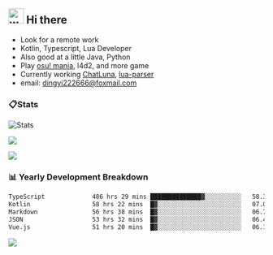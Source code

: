 ## <img alt="wave" src="https://raw.githubusercontent.com/MartinHeinz/MartinHeinz/master/wave.gif" width="30px"> Hi there

- Look for a remote work
- Kotlin, Typescript, Lua Developer
- Also good at a little Java, Python
- Play [osu! mania](https://osu.ppy.sh/users/29808669), l4d2, and more game
- Currently working [ChatLuna](https://github.com/ChatLunaLab), [lua-parser](https://github.com/dingyi222666/lua-parser)
- email: [dingyi222666@foxmail.com](mailto:dingyi222666@foxmail.com)

### 📋Stats

![Stats](https://github-readme-stats.vercel.app/api?username=dingyi222666&show_icons=true&icon_color=47A69E&title_color=47A69E&count_private=true)    

![](https://api.githubtrends.io/user/svg/dingyi222666/langs?time_range=one_year&include_private=True&loc_metric=changed&theme=classic)

![](http://github-profile-summary-cards.vercel.app/api/cards/productive-time?username=dingyi222666&theme=nord_dark&utcOffset=8)

### 📊 Yearly Development Breakdown

<!--START_SECTION:waka-->

```txt
TypeScript             486 hrs 29 mins ██████████████▓░░░░░░░░░░   58.30 %
Kotlin                 58 hrs 22 mins  █▓░░░░░░░░░░░░░░░░░░░░░░░   07.00 %
Markdown               56 hrs 38 mins  █▓░░░░░░░░░░░░░░░░░░░░░░░   06.79 %
JSON                   53 hrs 32 mins  █▓░░░░░░░░░░░░░░░░░░░░░░░   06.42 %
Vue.js                 51 hrs 20 mins  █▓░░░░░░░░░░░░░░░░░░░░░░░   06.15 %
```

<!--END_SECTION:waka-->

![](https://komarev.com/ghpvc/?username=dingyi222666)
